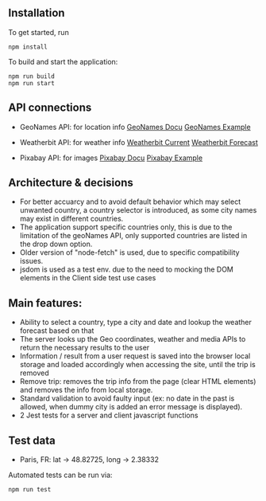 ## Installation

To get started, run

```
npm install
```

To build and start the application:

```
npm run build
npm run start
```

## API connections

- GeoNames API: for location info
  [GeoNames Docu](https://www.geonames.org/maps/addresses.html#geoCodeAddress)
  [GeoNames Example](http://api.geonames.org/geoCodeAddressJSON?q=paris&countryCode=FR&username=demo)

- Weatherbit API: for weather info
  [Weatherbit Current](https://api.weatherbit.io/v2.0/current?lat=35.7796&lon=-78.6382&key=API_KEY&include=minutely)
  [Weatherbit Forecast](https://api.weatherbit.io/v2.0/forecast/daily?lat=35.7796&lon=-78.6382&&key=API_KEY)

- Pixabay API: for images
  [Pixabay Docu](https://pixabay.com/api/docs/)
  [Pixabay Example](https://pixabay.com/api/?key=47992973-c3889de341fa774b7d6882113&q=yellow+flowers&image_type=photo)

## Architecture & decisions

- For better accuarcy and to avoid default behavior which may select unwanted country, a country selector is introduced, as some city names may exist in different countries.
- The application support specific countries only, this is due to the limitation of the geoNames API, only supported countries are listed in the drop down option.
- Older version of "node-fetch" is used, due to specific compatibility issues.
- jsdom is used as a test env. due to the need to mocking the DOM elements in the Client side test use cases

## Main features:

- Ability to select a country, type a city and date and lookup the weather forecast based on that
- The server looks up the Geo coordinates, weather and media APIs to return the necessary results to the user
- Information / result from a user request is saved into the browser local storage and loaded accordingly when accessing the site, until the trip is removed
- Remove trip: removes the trip info from the page (clear HTML elements) and removes the info from local storage.
- Standard validation to avoid faulty input (ex: no date in the past is allowed, when dummy city is added an error message is displayed).
- 2 Jest tests for a server and client javascript functions

## Test data

- Paris, FR: lat -> 48.82725, long -> 2.38332

Automated tests can be run via:

```
npm run test
```
